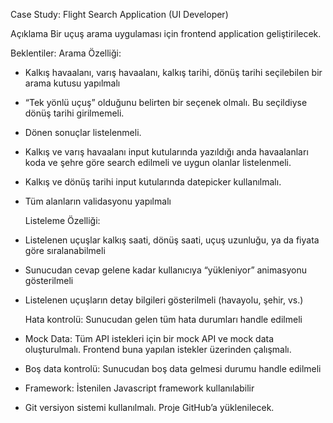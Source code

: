 Case Study: Flight Search Application (UI Developer)

Açıklama
Bir uçuş arama uygulaması için frontend application geliştirilecek.

Beklentiler:
Arama Özelliği:

- Kalkış havaalanı, varış havaalanı, kalkış tarihi, dönüş tarihi seçilebilen bir arama kutusu yapılmalı
- “Tek yönlü uçuş” olduğunu belirten bir seçenek olmalı. Bu seçildiyse dönüş tarihi girilmemeli.
- Dönen sonuçlar listelenmeli.
- Kalkış ve varış havaalanı input kutularında yazıldığı anda havaalanları koda ve şehre göre search edilmeli ve uygun olanlar listelenmeli.
- Kalkış ve dönüş tarihi input kutularında datepicker kullanılmalı.
- Tüm alanların validasyonu yapılmalı

  Listeleme Özelliği:

- Listelenen uçuşlar kalkış saati, dönüş saati, uçuş uzunluğu, ya da fiyata göre sıralanabilmeli
- Sunucudan cevap gelene kadar kullanıcıya “yükleniyor” animasyonu gösterilmeli
- Listelenen uçuşların detay bilgileri gösterilmeli (havayolu, şehir, vs.)

  Hata kontrolü: Sunucudan gelen tüm hata durumları handle edilmeli

- Mock Data: Tüm API istekleri için bir mock API ve mock data oluşturulmalı. Frontend buna yapılan istekler üzerinden çalışmalı.
- Boş data kontrolü: Sunucudan boş data gelmesi durumu handle edilmeli
- Framework: İstenilen Javascript framework kullanılabilir
- Git versiyon sistemi kullanılmalı. Proje GitHub’a yüklenilecek.
